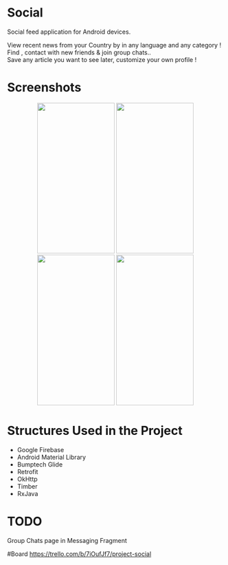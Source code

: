 # Social
Social feed application for Android devices.

View recent news from your Country by in any language and any category ! <br />
Find , contact with new friends & join group chats.. <br />
Save any article you want to see later, customize your own profile ! <br />


# Screenshots
<p align="center">
  <img width="180" height="350" src="https://imgur.com/5vQuLPk.jpg">
  <img width="180" height="350" src="https://imgur.com/cpeFpMx.jpg">
  <img width="180" height="350" src="https://imgur.com/LQAjHOB.jpg">
  <img width="180" height="350" src="https://imgur.com/QOYm2Nb.jpg">
</p>       

# Structures Used in the Project
- Google Firebase <br />
- Android Material Library <br/>
- Bumptech Glide <br/>
- Retrofit <br/>
- OkHttp <br/>
- Timber <br/>
- RxJava <br/>
   
# TODO
Group Chats page in Messaging Fragment<br />

#Board
https://trello.com/b/7iOufJf7/project-social



